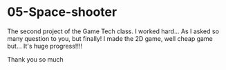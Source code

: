 # 05-Space-shooter
The second project of the Game Tech class.
I worked hard...
As I asked so many question to you, but finally! I made the 2D game, well cheap game but... It's huge progress!!!!

Thank you so much